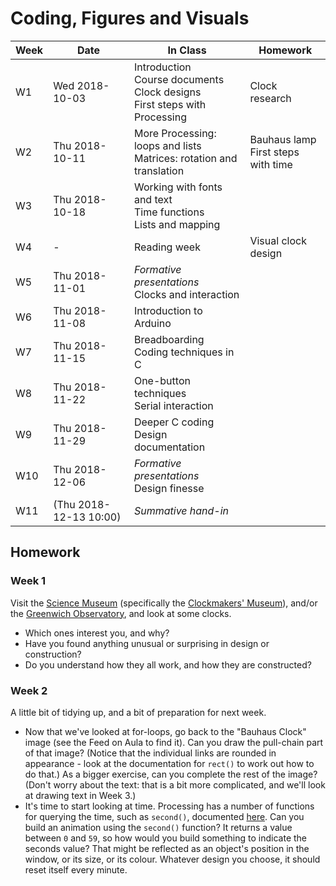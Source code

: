 # Coding, Figures and Visuals

| Week | Date | In Class | Homework |
| ---  | ---  | ---      | ---      |
|  W1 | Wed 2018-10-03 | Introduction<BR>Course documents<BR>Clock designs<BR>First steps with Processing | Clock research |
|  W2 | Thu 2018-10-11 | More Processing: loops and lists<BR>Matrices: rotation and translation | Bauhaus lamp<BR>First steps with time |
|  W3 | Thu 2018-10-18 | Working with fonts and text<BR>Time functions<BR>Lists and mapping | |
|  W4 | - | Reading week | Visual clock design |
|  W5 | Thu 2018-11-01 | *Formative presentations*<BR>Clocks and interaction| |
|  W6 | Thu 2018-11-08 | Introduction to Arduino | |
|  W7 | Thu 2018-11-15 | Breadboarding<BR>Coding techniques in C | |
|  W8 | Thu 2018-11-22 | One-button techniques<BR>Serial interaction | |
|  W9 | Thu 2018-11-29 | Deeper C coding<BR>Design documentation | |
| W10 | Thu 2018-12-06 | *Formative presentations*<BR>Design finesse | |
| W11 | (Thu 2018-12-13 10:00) | *Summative hand-in* | |

## Homework

### Week 1

Visit the [Science Museum](https://www.sciencemuseum.org.uk/) (specifically the [Clockmakers' Museum](https://www.sciencemuseum.org.uk/see-and-do/clockmakers-museum)), and/or the [Greenwich Observatory](https://www.rmg.co.uk/royal-observatory), and look at some clocks.

- Which ones interest you, and why?
- Have you found anything unusual or surprising in design or construction?
- Do you understand how they all work, and how they are constructed?

### Week 2

A little bit of tidying up, and a bit of preparation for next week.

- Now that we've looked at for-loops, go back to the "Bauhaus Clock" image (see the Feed on Aula to find it). Can you draw the pull-chain part of that image? (Notice that the individual links are rounded in appearance - look at the documentation for `rect()` to work out how to do that.) As a bigger exercise, can you complete the rest of the image? (Don't worry about the text: that is a bit more complicated, and we'll look at drawing text in Week 3.)
- It's time to start looking at time. Processing has a number of functions for querying the time, such as `second()`, documented [here](https://py.processing.org/reference/second.html). Can you build an animation using the `second()` function? It returns a value between `0` and `59`, so how would you build something to indicate the seconds value? That might be reflected as an object's position in the window, or its size, or its colour. Whatever design you choose, it should reset itself every minute.
